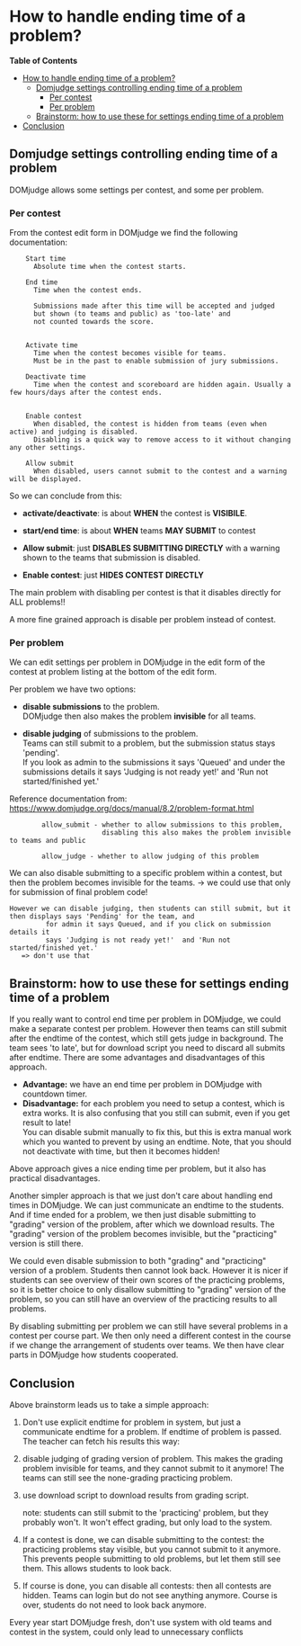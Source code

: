 

# How to handle ending time of a problem?

**Table of Contents**
<!--ts-->
* [How to handle ending time of a problem?](How_to_handle_ending_time_of_a_problem.md#how-to-handle-ending-time-of-a-problem)
   * [Domjudge settings controlling ending time of a problem](How_to_handle_ending_time_of_a_problem.md#domjudge-settings-controlling-ending-time-of-a-problem)
      * [Per contest](How_to_handle_ending_time_of_a_problem.md#per-contest)
      * [Per problem](How_to_handle_ending_time_of_a_problem.md#per-problem)
   * [Brainstorm: how to use these for settings ending time of a problem](How_to_handle_ending_time_of_a_problem.md#brainstorm-how-to-use-these-for-settings-ending-time-of-a-problem)
* [Conclusion](How_to_handle_ending_time_of_a_problem.md#conclusion)

<!-- Created by https://github.com/ekalinin/github-markdown-toc -->
<!-- Added by: harcok, at: wo jul  3 12:02:44 CEST 2024 -->

<!--te-->


## Domjudge settings controlling ending time of a problem 

DOMjudge allows some settings per contest, and some per problem.

### Per contest

 
  From the contest edit form in DOMjudge we find the
  following documentation: 

        Start time
          Absolute time when the contest starts.

        End time
          Time when the contest ends. 
  
          Submissions made after this time will be accepted and judged 
          but shown (to teams and public) as 'too-late' and 
          not counted towards the score.
   

        Activate time
          Time when the contest becomes visible for teams. 
          Must be in the past to enable submission of jury submissions.

        Deactivate time
          Time when the contest and scoreboard are hidden again. Usually a few hours/days after the contest ends.
          

        Enable contest
          When disabled, the contest is hidden from teams (even when active) and judging is disabled. 
          Disabling is a quick way to remove access to it without changing any other settings.

        Allow submit
          When disabled, users cannot submit to the contest and a warning will be displayed.
   


So we can conclude from this:
 
 * **activate/deactivate**: is about **WHEN** the contest is  **VISIBILE**.
   
 * **start/end time**: is about **WHEN** teams **MAY SUBMIT** to contest
      
 * **Allow submit**:  just **DISABLES SUBMITTING DIRECTLY** with a warning shown to the teams that submission is disabled.
                    
 * **Enable contest**:  just **HIDES CONTEST DIRECTLY**



    
The main problem with disabling per contest is that it disables directly for ALL problems!!

A more fine grained approach is disable per problem instead of contest.
   
### Per problem 

We can edit settings per problem in DOMjudge in the edit form of the contest  at problem listing at the bottom of the edit form.

Per problem we have two options:

 * **disable submissions** to the problem.<br> DOMjudge then also makes the problem **invisible** for all teams.
 
 * **disable judging** of submissions to the problem. <br>Teams can still submit to a problem, but the submission status stays 'pending'. <br>If you look as admin to the submissions it says 'Queued' and under the submissions details it says 'Judging is not ready yet!'  and 'Run not started/finished yet.'


Reference documentation from:
  https://www.domjudge.org/docs/manual/8.2/problem-format.html
     
            allow_submit - whether to allow submissions to this problem, 
                           disabling this also makes the problem invisible to teams and public
            
            allow_judge - whether to allow judging of this problem




We can also disable submitting to a specific problem within a contest, but then the problem becomes 
    invisible for the teams. 
      -> we could use that only for submission of final problem code!

    However we can disable judging, then students can still submit, but it then displays says 'Pending' for the team, and 
             for admin it says Queued, and if you click on submission details it
             says 'Judging is not ready yet!'  and 'Run not started/finished yet.'
       => don't use that
        
 
## Brainstorm: how to use these for settings ending time of a problem

  
   If you really want to control end time per problem in DOMjudge,  we could make a separate contest per problem.
   However then teams can still submit after the endtime of the contest, which still gets judge in background. The team sees 'to late', 
   but for download script you need to discard all submits after endtime. There are some advantages and disadvantages of this approach.
   
   * **Advantage:** we have an end time per problem in DOMjudge with countdown timer.
   * **Disadvantage:** for each problem you need to setup a contest, which is extra works. It is also confusing that you still can submit, even if you get result to late!<br>
     You can disable submit manually to fix this, but this is extra manual work which you wanted to prevent by using an endtime. Note, that you should not deactivate with time, but then it becomes hidden!

Above approach gives a nice ending time per problem, but it also has practical disadvantages.     
     
Another simpler approach is that we just don't care about handling end times in DOMjudge. We can just communicate an endtime to the students. And if time ended for a problem, we then just disable submitting to "grading" version of the problem, after which we download results. The "grading" version of the problem becomes invisible, but the "practicing" version is still there.
       
We could even disable submission to both "grading" and "practicing" version of a problem. Students then cannot look back. However it is nicer if students can see overview of their own scores of the practicing problems, so it is better choice to only disallow submitting to  "grading" version of the problem, so you can still have an overview of the practicing results to all problems.
       
By disabling submitting per problem we can still have several problems in a contest per course part.
We then only need a different contest in the course if we change the arrangement of students over teams.
We then have clear parts in DOMjudge how students cooperated.
   
          
       
## Conclusion

       
Above brainstorm leads us to take a simple approach:
     
 1. Don't use explicit endtime for problem in system, but just a communicate endtime for a problem.
  If endtime of problem is passed. The teacher can fetch his results this way:
   1. disable judging of grading version of problem. 
      This makes the grading problem invisible for teams, and they cannot submit to it anymore!
      The teams can still see the none-grading practicing problem.
   2. use download script to download results from grading script.
     
      note: students can still submit to the 'practicing' problem, but they probably won't.
      It won't effect grading, but only load to the system.
     
 2. If a contest is done, we can disable submitting to the contest: the practicing problems stay visible, but you cannot submit to it anymore. This prevents people submitting to old problems, but let them still see them. This allows students to look back.     
        
 3. If course is done, you can disable all contests: then all contests are hidden. Teams can login but do not see anything anymore. Course is over, students do not need to look back anymore.
       

Every year start DOMjudge fresh, don't use system with old teams and contest in the system,
could only lead to unnecessary conflicts 
